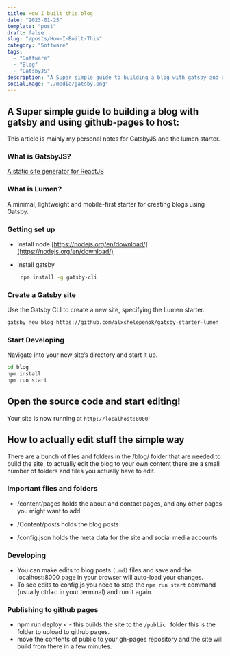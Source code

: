 ```yaml
---
title: How I built this blog
date: "2023-01-25"
template: "post"
draft: false
slug: "/posts/How-I-Built-This"
category: "Software"
tags:
  - "Software"
  - "Blog"
  - "GatsbyJS"
description: "A Super simple guide to building a blog with gatsby and using github-pages to host."
socialImage: "./media/gatsby.png"
---
```


## A Super simple guide to building a blog with gatsby and using github-pages to host:

This article is mainly my personal notes for GatsbyJS and the lumen starter.

### What is GatsbyJS?

[A static site generator for ReactJS](https://www.gatsbyjs.org/)

### What is Lumen?

A minimal, lightweight and mobile-first starter for creating blogs using Gatsby.

### Getting set up

- Install node [https://nodejs.org/en/download/](https://nodejs.org/en/download/)
- Install gatsby

  ```sh
   npm install -g gatsby-cli
  ```

### Create a Gatsby site

Use the Gatsby CLI to create a new site, specifying the Lumen starter.

```sh
gatsby new blog https://github.com/alxshelepenok/gatsby-starter-lumen
```

### Start Developing

Navigate into your new site’s directory and start it up.

```sh
cd blog
npm install
npm run start
```

## Open the source code and start editing!

Your site is now running at `http://localhost:8000`!

## How to actually edit stuff the simple way

There are a bunch of files and folders in the /blog/ folder that are needed to build the site, to actually edit the blog to your own content there are a small number of folders and files you actually have to edit.

### Important files and folders

- /content/pages holds the about and contact pages, and any other pages you might want to add.

- /Content/posts holds the blog posts

- /config.json holds the meta data for the site and social media accounts

### Developing

- You can make edits to blog posts `(.md)` files and save and the localhost:8000 page in your browser will auto-load your changes.
- To see edits to config.js you need to stop the `npm run start` command (usually ctrl+c in your terminal) and run it again.

### Publishing to github pages

- npm run deploy < - this builds the site to the `/public ` folder this is the folder to upload to github pages.
- move the contents of public to your gh-pages repository and the site will build from there in a few minutes.
